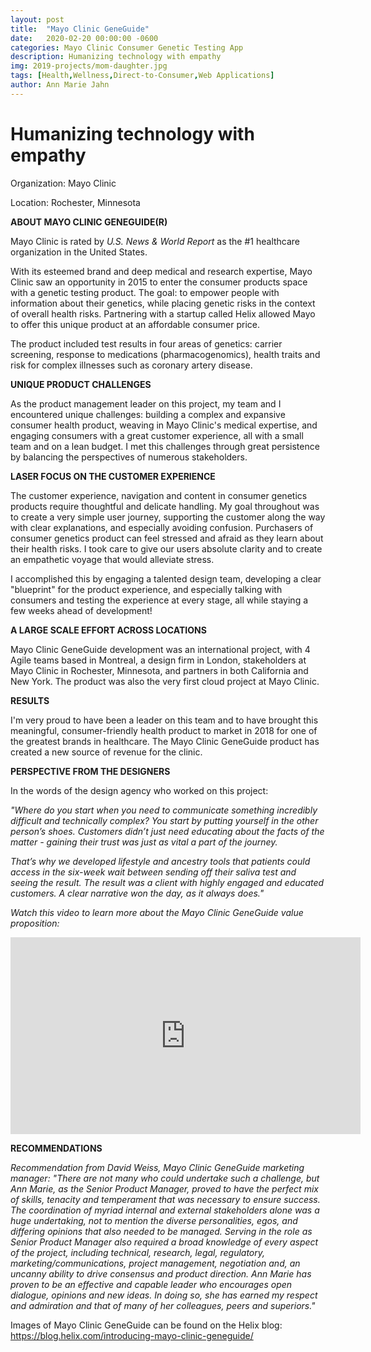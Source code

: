 ```yaml
---
layout: post
title:  "Mayo Clinic GeneGuide"
date:   2020-02-20 00:00:00 -0600
categories: Mayo Clinic Consumer Genetic Testing App
description: Humanizing technology with empathy
img: 2019-projects/mom-daughter.jpg
tags: [Health,Wellness,Direct-to-Consumer,Web Applications]
author: Ann Marie Jahn
---
```

# Humanizing technology with empathy 

Organization: Mayo Clinic

Location: Rochester, Minnesota

**ABOUT MAYO CLINIC GENEGUIDE(R)**

Mayo Clinic is rated by _U.S. News & World Report_ as the #1 healthcare organization in the United States. 

With its esteemed brand and deep medical and research expertise, Mayo Clinic saw an opportunity in 2015 to enter the consumer products space with a genetic testing product. The goal: to empower people with information about their genetics, while placing genetic risks in the context of overall health risks. Partnering with a startup called Helix allowed Mayo to offer this unique product at an affordable consumer price. 

The product included test results in four areas of genetics: carrier screening, response to medications (pharmacogenomics), health traits and risk for complex illnesses such as coronary artery disease.

**UNIQUE PRODUCT CHALLENGES**

As the product management leader on this project, my team and I encountered unique challenges: building a complex and expansive consumer health product, weaving in Mayo Clinic's medical expertise, and engaging consumers with a great customer experience, all with a small team and on a lean budget. I met this challenges through great persistence by balancing the perspectives of numerous stakeholders. 

**LASER FOCUS ON THE CUSTOMER EXPERIENCE**

The customer experience, navigation and content in consumer genetics products require thoughtful and delicate handling. My goal throughout was to create a very simple user journey, supporting the customer along the way with clear explanations, and especially avoiding confusion. Purchasers of consumer genetics product can feel stressed and afraid as they learn about their health risks. I took care to give our users absolute clarity and to create an empathetic voyage that would alleviate stress. 

I accomplished this by engaging a talented design team, developing a clear "blueprint" for the product experience, and especially talking with consumers and testing the experience at every stage, all while staying a few weeks ahead of development!

**A LARGE SCALE EFFORT ACROSS LOCATIONS**

Mayo Clinic GeneGuide development was an international project, with 4 Agile teams based in Montreal, a design firm in London, stakeholders at Mayo Clinic in Rochester, Minnesota, and partners in both California and New York. The product was also the very first cloud project at Mayo Clinic. 

**RESULTS**

I'm very proud to have been a leader on this team and to have brought this meaningful, consumer-friendly health product to market in 2018 for one of the greatest brands in healthcare. The Mayo Clinic GeneGuide product has created a new source of revenue for the clinic. 

**PERSPECTIVE FROM THE DESIGNERS**

In the words of the design agency who worked on this project:

_"Where do you start when you need to communicate something incredibly difficult and technically complex? You start by putting yourself in the other person’s shoes. Customers didn’t just need educating about the facts of the matter - gaining their trust was just as vital a part of the journey._

_That’s why we developed lifestyle and ancestry tools that patients could access in the six-week wait between sending off their saliva test and seeing the result. The result was a client with highly engaged and educated customers. A clear narrative won the day, as it always does."_

_Watch this video to learn more about the Mayo Clinic GeneGuide value proposition:_

<iframe width="560" height="315" src="https://www.youtube.com/embed/vOcFGAIm3VQ" frameborder="0" allow="accelerometer; autoplay; encrypted-media; gyroscope; picture-in-picture" allowfullscreen></iframe>


**RECOMMENDATIONS**

_Recommendation from David Weiss, Mayo Clinic GeneGuide marketing manager: "There are not many who could undertake such a challenge, but Ann Marie, as the Senior Product Manager, proved to have the perfect mix of skills, tenacity and temperament that was necessary to ensure success. The coordination of myriad internal and external stakeholders alone was a huge undertaking, not to mention the diverse personalities, egos, and differing opinions that also needed to be managed. Serving in the role as Senior Product Manager also required a broad knowledge of every aspect of the project, including technical, research, legal, regulatory, marketing/communications, project management, negotiation and, an uncanny ability to drive consensus and product direction. Ann Marie has proven to be an effective and capable leader who encourages open dialogue, opinions and new ideas. In doing so, she has earned my respect and admiration and that of many of her colleagues, peers and superiors."_

Images of Mayo Clinic GeneGuide can be found on the Helix blog: https://blog.helix.com/introducing-mayo-clinic-geneguide/